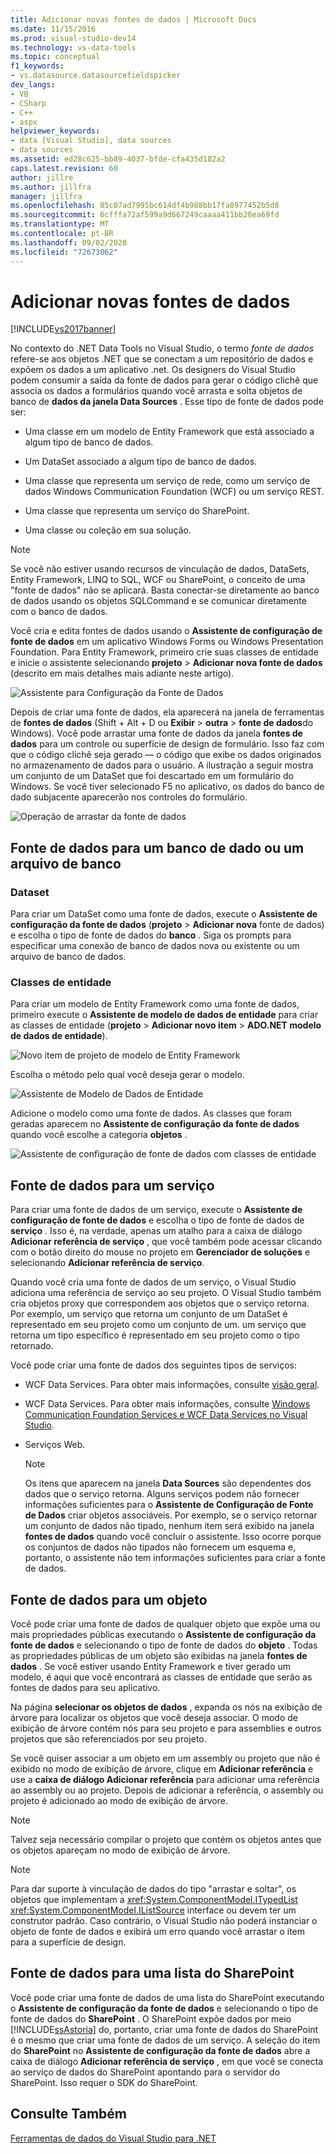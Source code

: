 ```yaml
---
title: Adicionar novas fontes de dados | Microsoft Docs
ms.date: 11/15/2016
ms.prod: visual-studio-dev14
ms.technology: vs-data-tools
ms.topic: conceptual
f1_keywords:
- vs.datasource.datasourcefieldspicker
dev_langs:
- VB
- CSharp
- C++
- aspx
helpviewer_keywords:
- data [Visual Studio], data sources
- data sources
ms.assetid: ed28c625-bb89-4037-bfde-cfa435d182a2
caps.latest.revision: 60
author: jillre
ms.author: jillfra
manager: jillfra
ms.openlocfilehash: 85c07ad7995bc614df4b988bb17fa8977452b5d8
ms.sourcegitcommit: 6cfffa72af599a9d667249caaaa411bb28ea69fd
ms.translationtype: MT
ms.contentlocale: pt-BR
ms.lasthandoff: 09/02/2020
ms.locfileid: "72673062"
---
```

# <a name="add-new-data-sources"></a>Adicionar novas fontes de dados
[!INCLUDE[vs2017banner](../includes/vs2017banner.md)]

No contexto do .NET Data Tools no Visual Studio, o termo *fonte de dados* refere-se aos objetos .NET que se conectam a um repositório de dados e expõem os dados a um aplicativo .net. Os designers do Visual Studio podem consumir a saída da fonte de dados para gerar o código clichê que associa os dados a formulários quando você arrasta e solta objetos de banco de **dados da janela Data Sources** . Esse tipo de fonte de dados pode ser:

- Uma classe em um modelo de Entity Framework que está associado a algum tipo de banco de dados.

- Um DataSet associado a algum tipo de banco de dados.

- Uma classe que representa um serviço de rede, como um serviço de dados Windows Communication Foundation (WCF) ou um serviço REST.

- Uma classe que representa um serviço do SharePoint.

- Uma classe ou coleção em sua solução.

> [!NOTE]
> Se você não estiver usando recursos de vinculação de dados, DataSets, Entity Framework, LINQ to SQL, WCF ou SharePoint, o conceito de uma "fonte de dados" não se aplicará. Basta conectar-se diretamente ao banco de dados usando os objetos SQLCommand e se comunicar diretamente com o banco de dados.

 Você cria e edita fontes de dados usando o **Assistente de configuração de fonte de dados** em um aplicativo Windows Forms ou Windows Presentation Foundation. Para Entity Framework, primeiro crie suas classes de entidade e inicie o assistente selecionando **projeto**  >  **Adicionar nova fonte de dados** (descrito em mais detalhes mais adiante neste artigo).

 ![Assistente para Configuração da Fonte de Dados](../data-tools/media/data-source-configuration-wizard.png "Assistente para Configuração da Fonte de Dados")

 Depois de criar uma fonte de dados, ela aparecerá na janela de ferramentas de **fontes de dados** (Shift + Alt + D ou **Exibir**  >  **outra**  >  **fonte de dados**do Windows). Você pode arrastar uma fonte de dados da janela **fontes de dados** para um controle ou superfície de design de formulário. Isso faz com que o código clichê seja gerado — o código que exibe os dados originados no armazenamento de dados para o usuário. A ilustração a seguir mostra um conjunto de um DataSet que foi descartado em um formulário do Windows. Se você tiver selecionado F5 no aplicativo, os dados do banco de dado subjacente aparecerão nos controles do formulário.

 ![Operação de arrastar da fonte de dados](../data-tools/media/raddata-data-source-drag-operation.png "operação de arrastar da fonte de dados raddata")

## <a name="data-source-for-a-database-or-a-database-file"></a>Fonte de dados para um banco de dado ou um arquivo de banco

### <a name="dataset"></a>Dataset
 Para criar um DataSet como uma fonte de dados, execute o **Assistente de configuração da fonte de dados** (**projeto**  >  **Adicionar nova** fonte de dados) e escolha o tipo de fonte de dados do **banco** . Siga os prompts para especificar uma conexão de banco de dados nova ou existente ou um arquivo de banco de dados.

### <a name="entity-classes"></a>Classes de entidade
 Para criar um modelo de Entity Framework como uma fonte de dados, primeiro execute o **Assistente de modelo de dados de entidade** para criar as classes de entidade (**projeto**  >  **Adicionar novo item**  >  **ADO.NET modelo de dados de entidade**).

 ![Novo item de projeto de modelo de Entity Framework](../data-tools/media/raddata-new-entity-framework-model-project-item.png "raddata novo item de projeto de modelo de Entity Framework")

 Escolha o método pelo qual você deseja gerar o modelo.

 ![Assistente de Modelo de Dados de Entidade](../data-tools/media/raddata-entity-data-model-wizard.png "Assistente de Modelo de Dados de Entidade de raddata")

 Adicione o modelo como uma fonte de dados. As classes que foram geradas aparecem no **Assistente de configuração da fonte de dados** quando você escolhe a categoria **objetos** .

 ![Assistente de configuração de fonte de dados com classes de entidade](../data-tools/media/raddata-data-source-configuration-wizard-with-entity-classes.png "Assistente de configuração da fonte de dados do raddata com classes de entidade")

## <a name="data-source-for-a-service"></a>Fonte de dados para um serviço
 Para criar uma fonte de dados de um serviço, execute o **Assistente de configuração de fonte de dados** e escolha o tipo de fonte de dados de **serviço** . Isso é, na verdade, apenas um atalho para a caixa de diálogo **Adicionar referência de serviço** , que você também pode acessar clicando com o botão direito do mouse no projeto em **Gerenciador de soluções** e selecionando **Adicionar referência de serviço**.

 Quando você cria uma fonte de dados de um serviço, o Visual Studio adiciona uma referência de serviço ao seu projeto. O Visual Studio também cria objetos proxy que correspondem aos objetos que o serviço retorna. Por exemplo, um serviço que retorna um conjunto de um DataSet é representado em seu projeto como um conjunto de um. um serviço que retorna um tipo específico é representado em seu projeto como o tipo retornado.

 Você pode criar uma fonte de dados dos seguintes tipos de serviços:

- WCF Data Services. Para obter mais informações, consulte [visão geral](https://msdn.microsoft.com/library/7924cf94-c9a6-4015-afc9-f5d22b1743bb).

- WCF Data Services. Para obter mais informações, consulte [Windows Communication Foundation Services e WCF Data Services no Visual Studio](../data-tools/windows-communication-foundation-services-and-wcf-data-services-in-visual-studio.md).

- Serviços Web.

    > [!NOTE]
    > Os itens que aparecem na janela **Data Sources** são dependentes dos dados que o serviço retorna. Alguns serviços podem não fornecer informações suficientes para o **Assistente de Configuração de Fonte de Dados** criar objetos associáveis. Por exemplo, se o serviço retornar um conjunto de dados não tipado, nenhum item será exibido na janela **fontes de dados** quando você concluir o assistente. Isso ocorre porque os conjuntos de dados não tipados não fornecem um esquema e, portanto, o assistente não tem informações suficientes para criar a fonte de dados.

## <a name="data-source-for-an-object"></a>Fonte de dados para um objeto
 Você pode criar uma fonte de dados de qualquer objeto que expõe uma ou mais propriedades públicas executando o **Assistente de configuração da fonte de dados** e selecionando o tipo de fonte de dados do **objeto** . Todas as propriedades públicas de um objeto são exibidas na janela **fontes de dados** .   Se você estiver usando Entity Framework e tiver gerado um modelo, é aqui que você encontrará as classes de entidade que serão as fontes de dados para seu aplicativo.

 Na página **selecionar os objetos de dados** , expanda os nós na exibição de árvore para localizar os objetos que você deseja associar. O modo de exibição de árvore contém nós para seu projeto e para assemblies e outros projetos que são referenciados por seu projeto.

 Se você quiser associar a um objeto em um assembly ou projeto que não é exibido no modo de exibição de árvore, clique em **Adicionar referência** e use a **caixa de diálogo Adicionar referência** para adicionar uma referência ao assembly ou ao projeto. Depois de adicionar a referência, o assembly ou projeto é adicionado ao modo de exibição de árvore.

> [!NOTE]
> Talvez seja necessário compilar o projeto que contém os objetos antes que os objetos apareçam no modo de exibição de árvore.

> [!NOTE]
> Para dar suporte à vinculação de dados do tipo "arrastar e soltar", os objetos que implementam a <xref:System.ComponentModel.ITypedList> <xref:System.ComponentModel.IListSource> interface ou devem ter um construtor padrão. Caso contrário, o Visual Studio não poderá instanciar o objeto de fonte de dados e exibirá um erro quando você arrastar o item para a superfície de design.

## <a name="data-source-for-a-sharepoint-list"></a>Fonte de dados para uma lista do SharePoint
 Você pode criar uma fonte de dados de uma lista do SharePoint executando o **Assistente de configuração da fonte de dados** e selecionando o tipo de fonte de dados do **SharePoint** . O SharePoint expõe dados por meio [!INCLUDE[ssAstoria](../includes/ssastoria-md.md)] do, portanto, criar uma fonte de dados do SharePoint é o mesmo que criar uma fonte de dados de um serviço. A seleção do item do **SharePoint** no **Assistente de configuração da fonte de dados** abre a caixa de diálogo **Adicionar referência de serviço** , em que você se conecta ao serviço de dados do SharePoint apontando para o servidor do SharePoint.  Isso requer o SDK do SharePoint.

## <a name="see-also"></a>Consulte Também
 [Ferramentas de dados do Visual Studio para .NET](../data-tools/visual-studio-data-tools-for-dotnet.md)
